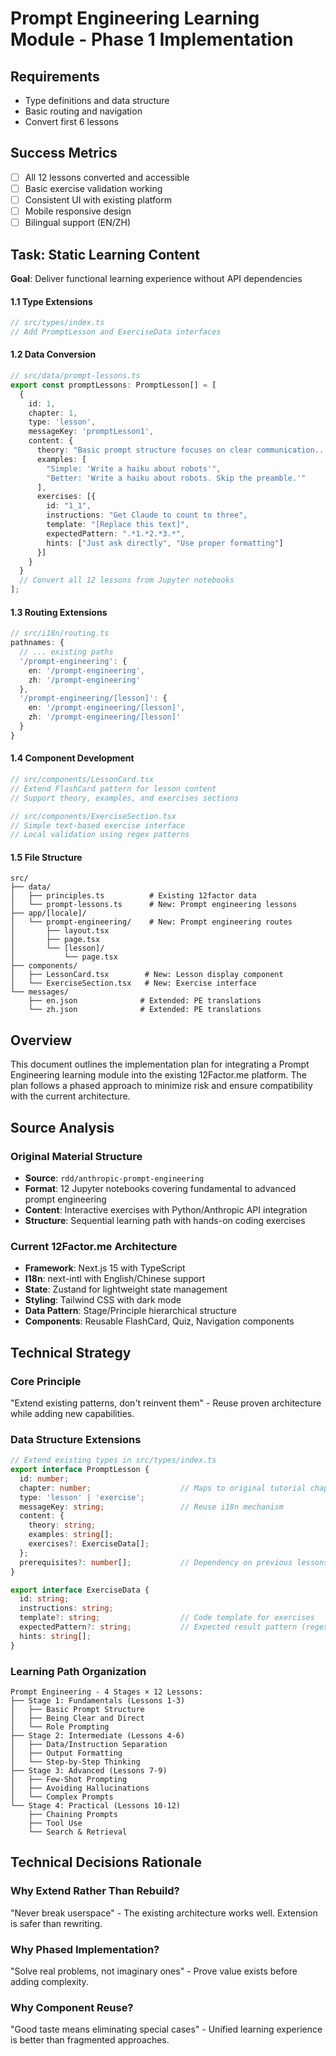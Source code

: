 # Prompt Engineering Learning Module - Phase 1 Implementation

## Requirements

- Type definitions and data structure
- Basic routing and navigation
- Convert first 6 lessons

## Success Metrics

- [ ] All 12 lessons converted and accessible
- [ ] Basic exercise validation working
- [ ] Consistent UI with existing platform
- [ ] Mobile responsive design
- [ ] Bilingual support (EN/ZH)

## Task: Static Learning Content

**Goal**: Deliver functional learning experience without API dependencies

#### 1.1 Type Extensions
```typescript
// src/types/index.ts
// Add PromptLesson and ExerciseData interfaces
```

#### 1.2 Data Conversion
```typescript
// src/data/prompt-lessons.ts
export const promptLessons: PromptLesson[] = [
  {
    id: 1,
    chapter: 1,
    type: 'lesson',
    messageKey: 'promptLesson1',
    content: {
      theory: "Basic prompt structure focuses on clear communication...",
      examples: [
        "Simple: 'Write a haiku about robots'",
        "Better: 'Write a haiku about robots. Skip the preamble.'"
      ],
      exercises: [{
        id: "1_1",
        instructions: "Get Claude to count to three",
        template: "[Replace this text]",
        expectedPattern: ".*1.*2.*3.*",
        hints: ["Just ask directly", "Use proper formatting"]
      }]
    }
  }
  // Convert all 12 lessons from Jupyter notebooks
];
```

#### 1.3 Routing Extensions
```typescript
// src/i18n/routing.ts
pathnames: {
  // ... existing paths
  '/prompt-engineering': {
    en: '/prompt-engineering',
    zh: '/prompt-engineering'
  },
  '/prompt-engineering/[lesson]': {
    en: '/prompt-engineering/[lesson]',
    zh: '/prompt-engineering/[lesson]'
  }
}
```

#### 1.4 Component Development
```typescript
// src/components/LessonCard.tsx
// Extend FlashCard pattern for lesson content
// Support theory, examples, and exercises sections

// src/components/ExerciseSection.tsx  
// Simple text-based exercise interface
// Local validation using regex patterns
```

#### 1.5 File Structure
```
src/
├── data/
│   ├── principles.ts          # Existing 12factor data
│   └── prompt-lessons.ts      # New: Prompt engineering lessons
├── app/[locale]/
│   └── prompt-engineering/    # New: Prompt engineering routes
│       ├── layout.tsx
│       ├── page.tsx
│       └── [lesson]/
│           └── page.tsx
├── components/
│   ├── LessonCard.tsx        # New: Lesson display component
│   └── ExerciseSection.tsx   # New: Exercise interface
└── messages/
    ├── en.json              # Extended: PE translations
    └── zh.json              # Extended: PE translations
```

## Overview

This document outlines the implementation plan for integrating a Prompt Engineering learning module into the existing 12Factor.me platform. The plan follows a phased approach to minimize risk and ensure compatibility with the current architecture.

## Source Analysis

### Original Material Structure
- **Source**: `rdd/anthropic-prompt-engineering`
- **Format**: 12 Jupyter notebooks covering fundamental to advanced prompt engineering
- **Content**: Interactive exercises with Python/Anthropic API integration
- **Structure**: Sequential learning path with hands-on coding exercises

### Current 12Factor.me Architecture
- **Framework**: Next.js 15 with TypeScript
- **I18n**: next-intl with English/Chinese support
- **State**: Zustand for lightweight state management
- **Styling**: Tailwind CSS with dark mode
- **Data Pattern**: Stage/Principle hierarchical structure
- **Components**: Reusable FlashCard, Quiz, Navigation components

## Technical Strategy

### Core Principle
"Extend existing patterns, don't reinvent them" - Reuse proven architecture while adding new capabilities.

### Data Structure Extensions

```typescript
// Extend existing types in src/types/index.ts
export interface PromptLesson {
  id: number;
  chapter: number;                    // Maps to original tutorial chapters
  type: 'lesson' | 'exercise';
  messageKey: string;                 // Reuse i18n mechanism
  content: {
    theory: string;
    examples: string[];
    exercises?: ExerciseData[];
  };
  prerequisites?: number[];           // Dependency on previous lessons
}

export interface ExerciseData {
  id: string;
  instructions: string;
  template?: string;                  // Code template for exercises
  expectedPattern?: string;           // Expected result pattern (regex)
  hints: string[];
}
```

### Learning Path Organization

```
Prompt Engineering - 4 Stages × 12 Lessons:
├── Stage 1: Fundamentals (Lessons 1-3)
│   ├── Basic Prompt Structure
│   ├── Being Clear and Direct  
│   └── Role Prompting
├── Stage 2: Intermediate (Lessons 4-6)
│   ├── Data/Instruction Separation
│   ├── Output Formatting
│   └── Step-by-Step Thinking
├── Stage 3: Advanced (Lessons 7-9)
│   ├── Few-Shot Prompting
│   ├── Avoiding Hallucinations
│   └── Complex Prompts
└── Stage 4: Practical (Lessons 10-12)
    ├── Chaining Prompts
    ├── Tool Use
    └── Search & Retrieval
```

## Technical Decisions Rationale

### Why Extend Rather Than Rebuild?
"Never break userspace" - The existing architecture works well. Extension is safer than rewriting.

### Why Phased Implementation?
"Solve real problems, not imaginary ones" - Prove value exists before adding complexity.

### Why Component Reuse?
"Good taste means eliminating special cases" - Unified learning experience is better than fragmented approaches.

